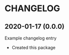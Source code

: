 CHANGELOG
=========

2020-01-17 (0.0.0)
------------------

Example changelog entry

- Created this package
